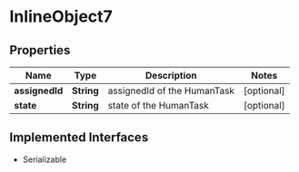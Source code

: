 

# InlineObject7

## Properties

Name | Type | Description | Notes
------------ | ------------- | ------------- | -------------
**assignedId** | **String** | assignedId of the HumanTask |  [optional]
**state** | **String** | state of the HumanTask |  [optional]


## Implemented Interfaces

* Serializable


